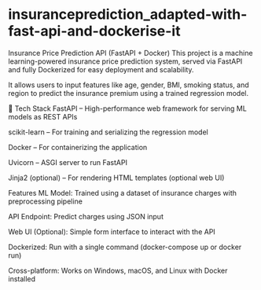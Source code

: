 # insuranceprediction_adapted-with-fast-api-and-dockerise-it
Insurance Price Prediction API (FastAPI + Docker)
This project is a machine learning-powered insurance price prediction system, served via FastAPI and fully Dockerized for easy deployment and scalability.

It allows users to input features like age, gender, BMI, smoking status, and region to predict the insurance premium using a trained regression model.

🔧 Tech Stack
FastAPI – High-performance web framework for serving ML models as REST APIs

scikit-learn – For training and serializing the regression model

Docker – For containerizing the application

Uvicorn – ASGI server to run FastAPI

Jinja2 (optional) – For rendering HTML templates (optional web UI)

Features
ML Model: Trained using a dataset of insurance charges with preprocessing pipeline

API Endpoint: Predict charges using JSON input

Web UI (Optional): Simple form interface to interact with the API

Dockerized: Run with a single command (docker-compose up or docker run)

Cross-platform: Works on Windows, macOS, and Linux with Docker installed
